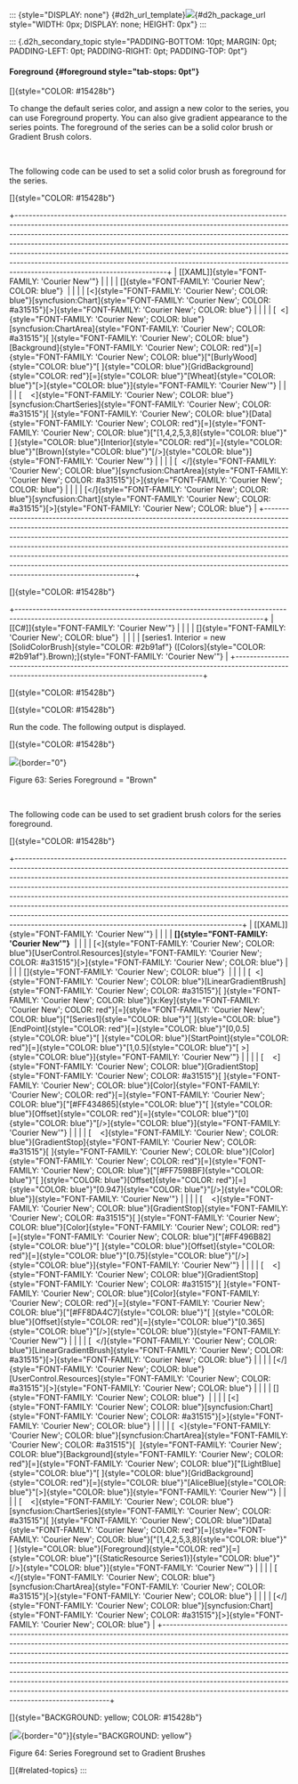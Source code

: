 ::: {style="DISPLAY: none"}
[](ms-xhelp:///?Id=d2h_url_template){#d2h_url_template}![](!package_url!){#d2h_package_url style="WIDTH: 0px; DISPLAY: none; HEIGHT: 0px"}
:::

::: {.d2h_secondary_topic style="PADDING-BOTTOM: 10pt; MARGIN: 0pt; PADDING-LEFT: 0pt; PADDING-RIGHT: 0pt; PADDING-TOP: 0pt"}
#### Foreground {#foreground style="tab-stops: 0pt"}

[]{style="COLOR: #15428b"} 

To change the default series color, and assign a new color to the series, you can use Foreground property. You can also give gradient appearance to the series points. The foreground of the series can be a solid color brush or Gradient Brush colors.

 

The following code can be used to set a solid color brush as foreground for the series.

[]{style="COLOR: #15428b"} 

+------------------------------------------------------------------------------------------------------------------------------------------------------------------------------------------------------------------------------------------------------------------------------------------------------------------------------------------------------------------------------------------------------------------------------------------------------------------------------------------------------------------------------+
| [\[XAML\]]{style="FONT-FAMILY: 'Courier New'"}                                                                                                                                                                                                                                                                                                                                                                                                                                                                               |
|                                                                                                                                                                                                                                                                                                                                                                                                                                                                                                                              |
| []{style="FONT-FAMILY: 'Courier New'; COLOR: blue"}                                                                                                                                                                                                                                                                                                                                                                                                                                                                          |
|                                                                                                                                                                                                                                                                                                                                                                                                                                                                                                                              |
| [\<]{style="FONT-FAMILY: 'Courier New'; COLOR: blue"}[syncfusion:Chart]{style="FONT-FAMILY: 'Courier New'; COLOR: #a31515"}[\>]{style="FONT-FAMILY: 'Courier New'; COLOR: blue"}                                                                                                                                                                                                                                                                                                                                             |
|                                                                                                                                                                                                                                                                                                                                                                                                                                                                                                                              |
| [  \<]{style="FONT-FAMILY: 'Courier New'; COLOR: blue"}[syncfusion:ChartArea]{style="FONT-FAMILY: 'Courier New'; COLOR: #a31515"}[ ]{style="FONT-FAMILY: 'Courier New'; COLOR: blue"}[Background]{style="FONT-FAMILY: 'Courier New'; COLOR: red"}[=]{style="FONT-FAMILY: 'Courier New'; COLOR: blue"}[\"[BurlyWood]{style="COLOR: blue"}\"[ ]{style="COLOR: blue"}[GridBackground]{style="COLOR: red"}[=]{style="COLOR: blue"}\"[Wheat]{style="COLOR: blue"}\"[\>]{style="COLOR: blue"}]{style="FONT-FAMILY: 'Courier New'"} |
|                                                                                                                                                                                                                                                                                                                                                                                                                                                                                                                              |
| [    \<]{style="FONT-FAMILY: 'Courier New'; COLOR: blue"}[syncfusion:ChartSeries]{style="FONT-FAMILY: 'Courier New'; COLOR: #a31515"}[ ]{style="FONT-FAMILY: 'Courier New'; COLOR: blue"}[Data]{style="FONT-FAMILY: 'Courier New'; COLOR: red"}[=]{style="FONT-FAMILY: 'Courier New'; COLOR: blue"}[\"[1,4,2,5,3,8]{style="COLOR: blue"}\"[ ]{style="COLOR: blue"}[Interior]{style="COLOR: red"}[=]{style="COLOR: blue"}\"[Brown]{style="COLOR: blue"}\"[/\>]{style="COLOR: blue"}]{style="FONT-FAMILY: 'Courier New'"}      |
|                                                                                                                                                                                                                                                                                                                                                                                                                                                                                                                              |
| [  \</]{style="FONT-FAMILY: 'Courier New'; COLOR: blue"}[syncfusion:ChartArea]{style="FONT-FAMILY: 'Courier New'; COLOR: #a31515"}[\>]{style="FONT-FAMILY: 'Courier New'; COLOR: blue"}                                                                                                                                                                                                                                                                                                                                      |
|                                                                                                                                                                                                                                                                                                                                                                                                                                                                                                                              |
| [\</]{style="FONT-FAMILY: 'Courier New'; COLOR: blue"}[syncfusion:Chart]{style="FONT-FAMILY: 'Courier New'; COLOR: #a31515"}[\>]{style="FONT-FAMILY: 'Courier New'; COLOR: blue"}                                                                                                                                                                                                                                                                                                                                            |
+------------------------------------------------------------------------------------------------------------------------------------------------------------------------------------------------------------------------------------------------------------------------------------------------------------------------------------------------------------------------------------------------------------------------------------------------------------------------------------------------------------------------------+

[]{style="COLOR: #15428b"} 

+---------------------------------------------------------------------------------------------------------------------------------------------------+
| [\[C#\]]{style="FONT-FAMILY: 'Courier New'"}                                                                                                      |
|                                                                                                                                                   |
| []{style="FONT-FAMILY: 'Courier New'; COLOR: blue"}                                                                                               |
|                                                                                                                                                   |
| [series1. Interior = new [SolidColorBrush]{style="COLOR: #2b91af"} ([Colors]{style="COLOR: #2b91af"}.Brown);]{style="FONT-FAMILY: 'Courier New'"} |
+---------------------------------------------------------------------------------------------------------------------------------------------------+

[]{style="COLOR: #15428b"} 

[]{style="COLOR: #15428b"} 

Run the code. The following output is displayed.

[]{style="COLOR: #15428b"} 

![](ImagesExt/image59_70.jpg){border="0"}

Figure 63: Series Foreground = \"Brown\"

 

The following code can be used to set gradient brush colors for the series foreground.

[]{style="COLOR: #15428b"} 

+---------------------------------------------------------------------------------------------------------------------------------------------------------------------------------------------------------------------------------------------------------------------------------------------------------------------------------------------------------------------------------------------------------------------------------------------------------------------------------------------------------------------------------------------------------------------------------------------------------------------------------+
| [\[XAML\]]{style="FONT-FAMILY: 'Courier New'"}                                                                                                                                                                                                                                                                                                                                                                                                                                                                                                                                                                                  |
|                                                                                                                                                                                                                                                                                                                                                                                                                                                                                                                                                                                                                                 |
| **[]{style="FONT-FAMILY: 'Courier New'"}**                                                                                                                                                                                                                                                                                                                                                                                                                                                                                                                                                                                      |
|                                                                                                                                                                                                                                                                                                                                                                                                                                                                                                                                                                                                                                 |
| [\<]{style="FONT-FAMILY: 'Courier New'; COLOR: blue"}[UserControl.Resources]{style="FONT-FAMILY: 'Courier New'; COLOR: #a31515"}[\>]{style="FONT-FAMILY: 'Courier New'; COLOR: blue"}                                                                                                                                                                                                                                                                                                                                                                                                                                           |
|                                                                                                                                                                                                                                                                                                                                                                                                                                                                                                                                                                                                                                 |
| []{style="FONT-FAMILY: 'Courier New'; COLOR: blue"}                                                                                                                                                                                                                                                                                                                                                                                                                                                                                                                                                                             |
|                                                                                                                                                                                                                                                                                                                                                                                                                                                                                                                                                                                                                                 |
| [  \<]{style="FONT-FAMILY: 'Courier New'; COLOR: blue"}[LinearGradientBrush]{style="FONT-FAMILY: 'Courier New'; COLOR: #a31515"}[ ]{style="FONT-FAMILY: 'Courier New'; COLOR: blue"}[x:Key]{style="FONT-FAMILY: 'Courier New'; COLOR: red"}[=]{style="FONT-FAMILY: 'Courier New'; COLOR: blue"}[\"[Series1]{style="COLOR: blue"}\"[ ]{style="COLOR: blue"}[EndPoint]{style="COLOR: red"}[=]{style="COLOR: blue"}\"[0,0.5]{style="COLOR: blue"}\"[ ]{style="COLOR: blue"}[StartPoint]{style="COLOR: red"}[=]{style="COLOR: blue"}\"[1,0.5]{style="COLOR: blue"}\"[ \>]{style="COLOR: blue"}]{style="FONT-FAMILY: 'Courier New'"} |
|                                                                                                                                                                                                                                                                                                                                                                                                                                                                                                                                                                                                                                 |
| [    \<]{style="FONT-FAMILY: 'Courier New'; COLOR: blue"}[GradientStop]{style="FONT-FAMILY: 'Courier New'; COLOR: #a31515"}[ ]{style="FONT-FAMILY: 'Courier New'; COLOR: blue"}[Color]{style="FONT-FAMILY: 'Courier New'; COLOR: red"}[=]{style="FONT-FAMILY: 'Courier New'; COLOR: blue"}[\"[#FF434865]{style="COLOR: blue"}\"[ ]{style="COLOR: blue"}[Offset]{style="COLOR: red"}[=]{style="COLOR: blue"}\"[0]{style="COLOR: blue"}\"[/\>]{style="COLOR: blue"}]{style="FONT-FAMILY: 'Courier New'"}                                                                                                                          |
|                                                                                                                                                                                                                                                                                                                                                                                                                                                                                                                                                                                                                                 |
| [    \<]{style="FONT-FAMILY: 'Courier New'; COLOR: blue"}[GradientStop]{style="FONT-FAMILY: 'Courier New'; COLOR: #a31515"}[ ]{style="FONT-FAMILY: 'Courier New'; COLOR: blue"}[Color]{style="FONT-FAMILY: 'Courier New'; COLOR: red"}[=]{style="FONT-FAMILY: 'Courier New'; COLOR: blue"}[\"[#FF7598BF]{style="COLOR: blue"}\"[ ]{style="COLOR: blue"}[Offset]{style="COLOR: red"}[=]{style="COLOR: blue"}\"[0.947]{style="COLOR: blue"}\"[/\>]{style="COLOR: blue"}]{style="FONT-FAMILY: 'Courier New'"}                                                                                                                      |
|                                                                                                                                                                                                                                                                                                                                                                                                                                                                                                                                                                                                                                 |
| [    \<]{style="FONT-FAMILY: 'Courier New'; COLOR: blue"}[GradientStop]{style="FONT-FAMILY: 'Courier New'; COLOR: #a31515"}[ ]{style="FONT-FAMILY: 'Courier New'; COLOR: blue"}[Color]{style="FONT-FAMILY: 'Courier New'; COLOR: red"}[=]{style="FONT-FAMILY: 'Courier New'; COLOR: blue"}[\"[#FF496B82]{style="COLOR: blue"}\"[ ]{style="COLOR: blue"}[Offset]{style="COLOR: red"}[=]{style="COLOR: blue"}\"[0.75]{style="COLOR: blue"}\"[/\>]{style="COLOR: blue"}]{style="FONT-FAMILY: 'Courier New'"}                                                                                                                       |
|                                                                                                                                                                                                                                                                                                                                                                                                                                                                                                                                                                                                                                 |
| [    \<]{style="FONT-FAMILY: 'Courier New'; COLOR: blue"}[GradientStop]{style="FONT-FAMILY: 'Courier New'; COLOR: #a31515"}[ ]{style="FONT-FAMILY: 'Courier New'; COLOR: blue"}[Color]{style="FONT-FAMILY: 'Courier New'; COLOR: red"}[=]{style="FONT-FAMILY: 'Courier New'; COLOR: blue"}[\"[#FF8DA4C7]{style="COLOR: blue"}\"[ ]{style="COLOR: blue"}[Offset]{style="COLOR: red"}[=]{style="COLOR: blue"}\"[0.365]{style="COLOR: blue"}\"[/\>]{style="COLOR: blue"}]{style="FONT-FAMILY: 'Courier New'"}                                                                                                                      |
|                                                                                                                                                                                                                                                                                                                                                                                                                                                                                                                                                                                                                                 |
| [  \</]{style="FONT-FAMILY: 'Courier New'; COLOR: blue"}[LinearGradientBrush]{style="FONT-FAMILY: 'Courier New'; COLOR: #a31515"}[\>]{style="FONT-FAMILY: 'Courier New'; COLOR: blue"}                                                                                                                                                                                                                                                                                                                                                                                                                                          |
|                                                                                                                                                                                                                                                                                                                                                                                                                                                                                                                                                                                                                                 |
| [\</]{style="FONT-FAMILY: 'Courier New'; COLOR: blue"}[UserControl.Resources]{style="FONT-FAMILY: 'Courier New'; COLOR: #a31515"}[\>]{style="FONT-FAMILY: 'Courier New'; COLOR: blue"}                                                                                                                                                                                                                                                                                                                                                                                                                                          |
|                                                                                                                                                                                                                                                                                                                                                                                                                                                                                                                                                                                                                                 |
| []{style="FONT-FAMILY: 'Courier New'; COLOR: blue"}                                                                                                                                                                                                                                                                                                                                                                                                                                                                                                                                                                             |
|                                                                                                                                                                                                                                                                                                                                                                                                                                                                                                                                                                                                                                 |
| [\<]{style="FONT-FAMILY: 'Courier New'; COLOR: blue"}[syncfusion:Chart]{style="FONT-FAMILY: 'Courier New'; COLOR: #a31515"}[\>]{style="FONT-FAMILY: 'Courier New'; COLOR: blue"}                                                                                                                                                                                                                                                                                                                                                                                                                                                |
|                                                                                                                                                                                                                                                                                                                                                                                                                                                                                                                                                                                                                                 |
| [  \<]{style="FONT-FAMILY: 'Courier New'; COLOR: blue"}[syncfusion:ChartArea]{style="FONT-FAMILY: 'Courier New'; COLOR: #a31515"}[  ]{style="FONT-FAMILY: 'Courier New'; COLOR: blue"}[Background]{style="FONT-FAMILY: 'Courier New'; COLOR: red"}[=]{style="FONT-FAMILY: 'Courier New'; COLOR: blue"}[\"[LightBlue]{style="COLOR: blue"}\"[ ]{style="COLOR: blue"}[GridBackground]{style="COLOR: red"}[=]{style="COLOR: blue"}\"[AliceBlue]{style="COLOR: blue"}\"[\>]{style="COLOR: blue"}]{style="FONT-FAMILY: 'Courier New'"}                                                                                               |
|                                                                                                                                                                                                                                                                                                                                                                                                                                                                                                                                                                                                                                 |
| [    \<]{style="FONT-FAMILY: 'Courier New'; COLOR: blue"}[syncfusion:ChartSeries]{style="FONT-FAMILY: 'Courier New'; COLOR: #a31515"}[ ]{style="FONT-FAMILY: 'Courier New'; COLOR: blue"}[Data]{style="FONT-FAMILY: 'Courier New'; COLOR: red"}[=]{style="FONT-FAMILY: 'Courier New'; COLOR: blue"}[\"[1,4,2,5,3,8]{style="COLOR: blue"}\"[ ]{style="COLOR: blue"}[Foreground]{style="COLOR: red"}[=]{style="COLOR: blue"}\"[{StaticResource Series1}]{style="COLOR: blue"}\"[/\>]{style="COLOR: blue"}]{style="FONT-FAMILY: 'Courier New'"}                                                                                    |
|                                                                                                                                                                                                                                                                                                                                                                                                                                                                                                                                                                                                                                 |
| [  \</]{style="FONT-FAMILY: 'Courier New'; COLOR: blue"}[syncfusion:ChartArea]{style="FONT-FAMILY: 'Courier New'; COLOR: #a31515"}[\>]{style="FONT-FAMILY: 'Courier New'; COLOR: blue"}                                                                                                                                                                                                                                                                                                                                                                                                                                         |
|                                                                                                                                                                                                                                                                                                                                                                                                                                                                                                                                                                                                                                 |
| [\</]{style="FONT-FAMILY: 'Courier New'; COLOR: blue"}[syncfusion:Chart]{style="FONT-FAMILY: 'Courier New'; COLOR: #a31515"}[\>]{style="FONT-FAMILY: 'Courier New'; COLOR: blue"}                                                                                                                                                                                                                                                                                                                                                                                                                                               |
+---------------------------------------------------------------------------------------------------------------------------------------------------------------------------------------------------------------------------------------------------------------------------------------------------------------------------------------------------------------------------------------------------------------------------------------------------------------------------------------------------------------------------------------------------------------------------------------------------------------------------------+

[]{style="BACKGROUND: yellow; COLOR: #15428b"} 

[![](ImagesExt/image59_71.jpg){border="0"}]{style="BACKGROUND: yellow"}

Figure 64: Series Foreground set to Gradient Brushes

[]{#related-topics}
:::
